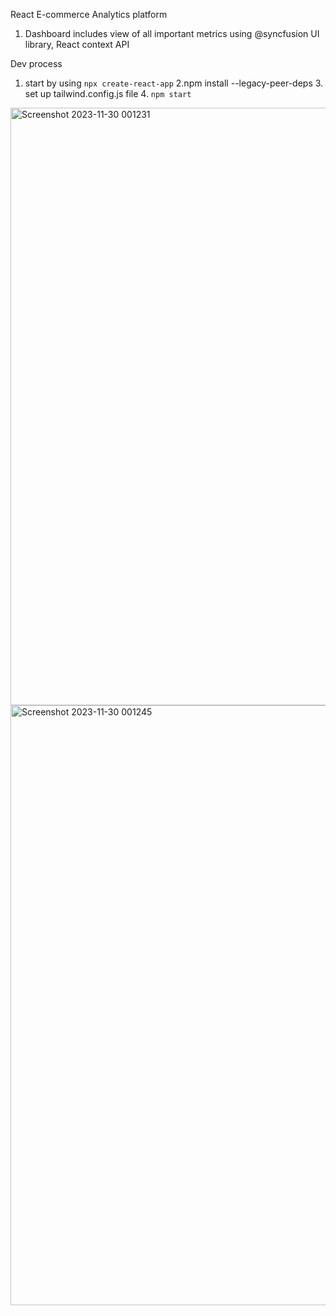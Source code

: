 React E-commerce Analytics platform

1. Dashboard includes view of all important metrics
using @syncfusion UI library, React context API

Dev process

1. start by using `npx create-react-app`
   2.npm install --legacy-peer-deps 3. set up tailwind.config.js file 4. `npm start`

<img width="956" alt="Screenshot 2023-11-30 001231" src="https://github.com/nirtutac123/E-commerce-analytics/assets/117327381/f64972f1-99e5-46cf-b337-d590420fc90c">
<img width="960" alt="Screenshot 2023-11-30 001245" src="https://github.com/nirtutac123/E-commerce-analytics/assets/117327381/0c3b1b57-92e3-4c4a-aa87-fe66f62be259">
